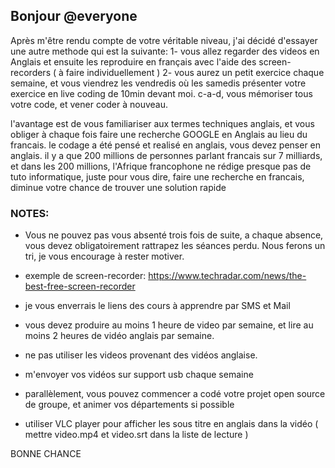 ## Bonjour @everyone

Après m'être rendu compte de votre véritable niveau, j'ai décidé d'essayer une autre methode qui est la suivante:
1- vous allez regarder des videos en Anglais et ensuite les reproduire en français avec l'aide des screen-recorders ( à faire individuellement )
2- vous aurez un petit exercice chaque semaine, et vous viendrez les vendredis où les samedis présenter votre exercice en live coding de 10min devant moi.
c-a-d, vous mémoriser tous votre code, et vener coder à nouveau.

l'avantage est de vous familiariser aux termes techniques anglais, et vous obliger à chaque fois faire une recherche GOOGLE en Anglais
au lieu du francais. le codage a été pensé et realisé en anglais, vous devez penser en anglais.
il y a que 200 millions de personnes parlant francais sur 7 milliards, et dans les 200 millions, l'Afrique francophone ne rédige presque pas de
tuto informatique, juste pour vous dire, faire une recherche en francais, diminue votre chance de trouver une solution rapide


### NOTES:

- Vous ne pouvez pas vous absenté trois fois de suite, a chaque absence, vous devez obligatoirement rattrapez les séances perdu.
Nous ferons un tri, je vous encourage à rester motiver.

- exemple de screen-recorder:  https://www.techradar.com/news/the-best-free-screen-recorder
- je vous enverrais le liens des cours à apprendre par SMS et Mail
- vous devez produire au moins 1 heure de video par semaine, et lire au moins 2 heures de vidéo anglais par semaine.
- ne pas utiliser les videos provenant des vidéos anglaise.
- m'envoyer vos vidéos sur support usb chaque semaine
- parallèlement, vous pouvez commencer a codé votre projet open source de groupe, et animer vos départements si possible
- utiliser VLC player  pour afficher les sous titre en anglais dans la vidéo ( mettre video.mp4 et video.srt   dans la liste de lecture )

BONNE CHANCE
